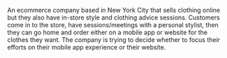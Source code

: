 An ecommerce company based in New York City that sells clothing online but they also have in-store style and clothing advice sessions. 
Customers come in to the store, have sessions/meetings with a personal stylist, then they can go home and order either 
on a mobile app or website for the clothes they want. The company is trying to decide whether to focus their efforts on 
their mobile app experience or their website.
